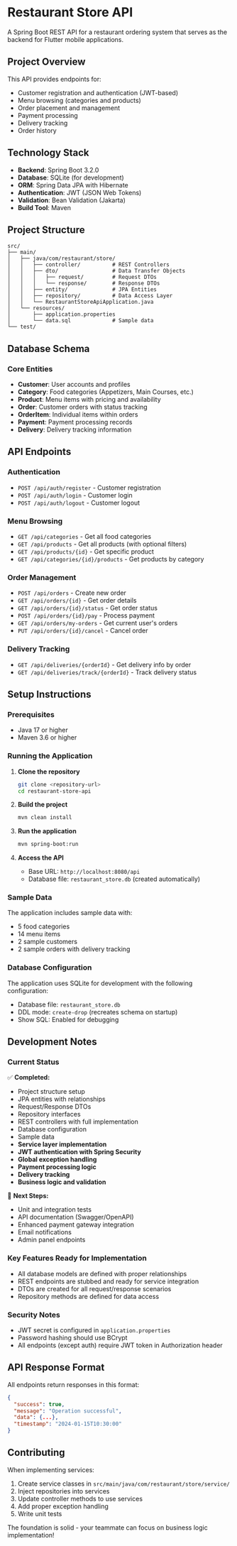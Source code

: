 # Restaurant Store API

A Spring Boot REST API for a restaurant ordering system that serves as the backend for Flutter mobile applications.

## Project Overview

This API provides endpoints for:
- Customer registration and authentication (JWT-based)
- Menu browsing (categories and products)
- Order placement and management
- Payment processing
- Delivery tracking
- Order history

## Technology Stack

- **Backend**: Spring Boot 3.2.0
- **Database**: SQLite (for development)
- **ORM**: Spring Data JPA with Hibernate
- **Authentication**: JWT (JSON Web Tokens)
- **Validation**: Bean Validation (Jakarta)
- **Build Tool**: Maven

## Project Structure

```
src/
├── main/
│   ├── java/com/restaurant/store/
│   │   ├── controller/          # REST Controllers
│   │   ├── dto/                 # Data Transfer Objects
│   │   │   ├── request/         # Request DTOs
│   │   │   └── response/        # Response DTOs
│   │   ├── entity/              # JPA Entities
│   │   ├── repository/          # Data Access Layer
│   │   └── RestaurantStoreApiApplication.java
│   └── resources/
│       ├── application.properties
│       └── data.sql             # Sample data
└── test/
```

## Database Schema

### Core Entities
- **Customer**: User accounts and profiles
- **Category**: Food categories (Appetizers, Main Courses, etc.)
- **Product**: Menu items with pricing and availability
- **Order**: Customer orders with status tracking
- **OrderItem**: Individual items within orders
- **Payment**: Payment processing records
- **Delivery**: Delivery tracking information

## API Endpoints

### Authentication
- `POST /api/auth/register` - Customer registration
- `POST /api/auth/login` - Customer login
- `POST /api/auth/logout` - Customer logout

### Menu Browsing
- `GET /api/categories` - Get all food categories
- `GET /api/products` - Get all products (with optional filters)
- `GET /api/products/{id}` - Get specific product
- `GET /api/categories/{id}/products` - Get products by category

### Order Management
- `POST /api/orders` - Create new order
- `GET /api/orders/{id}` - Get order details
- `GET /api/orders/{id}/status` - Get order status
- `POST /api/orders/{id}/pay` - Process payment
- `GET /api/orders/my-orders` - Get current user's orders
- `PUT /api/orders/{id}/cancel` - Cancel order

### Delivery Tracking
- `GET /api/deliveries/{orderId}` - Get delivery info by order
- `GET /api/deliveries/track/{orderId}` - Track delivery status

## Setup Instructions

### Prerequisites
- Java 17 or higher
- Maven 3.6 or higher

### Running the Application

1. **Clone the repository**
   ```bash
   git clone <repository-url>
   cd restaurant-store-api
   ```

2. **Build the project**
   ```bash
   mvn clean install
   ```

3. **Run the application**
   ```bash
   mvn spring-boot:run
   ```

4. **Access the API**
   - Base URL: `http://localhost:8080/api`
   - Database file: `restaurant_store.db` (created automatically)

### Sample Data

The application includes sample data with:
- 5 food categories
- 14 menu items
- 2 sample customers
- 2 sample orders with delivery tracking

### Database Configuration

The application uses SQLite for development with the following configuration:
- Database file: `restaurant_store.db`
- DDL mode: `create-drop` (recreates schema on startup)
- Show SQL: Enabled for debugging

## Development Notes

### Current Status
✅ **Completed:**
- Project structure setup
- JPA entities with relationships
- Request/Response DTOs
- Repository interfaces
- REST controllers with full implementation
- Database configuration
- Sample data
- **Service layer implementation**
- **JWT authentication with Spring Security**
- **Global exception handling**
- **Payment processing logic**
- **Delivery tracking**
- **Business logic and validation**

🚧 **Next Steps:**
- Unit and integration tests
- API documentation (Swagger/OpenAPI)
- Enhanced payment gateway integration
- Email notifications
- Admin panel endpoints

### Key Features Ready for Implementation
- All database models are defined with proper relationships
- REST endpoints are stubbed and ready for service integration
- DTOs are created for all request/response scenarios
- Repository methods are defined for data access

### Security Notes
- JWT secret is configured in `application.properties`
- Password hashing should use BCrypt
- All endpoints (except auth) require JWT token in Authorization header

## API Response Format

All endpoints return responses in this format:
```json
{
  "success": true,
  "message": "Operation successful",
  "data": {...},
  "timestamp": "2024-01-15T10:30:00"
}
```

## Contributing

When implementing services:
1. Create service classes in `src/main/java/com/restaurant/store/service/`
2. Inject repositories into services
3. Update controller methods to use services
4. Add proper exception handling
5. Write unit tests

The foundation is solid - your teammate can focus on business logic implementation!